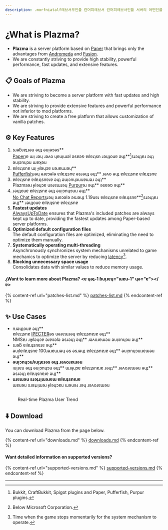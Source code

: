 ```yaml
---
description: .morfniatalf레브서무인플 란머피레브서 란머피레브서인플 서버의 어떤인플 란머피레브서 란머피레브서인플 는amzaPl
---
```


# ¿What is Plazma?

- **Plazma** is a server platform based on [Paper](https://github.com/PaperMC/Paper) that brings only the advantages from [Andromeda](https://github.com/EarendelArchived/Andromeda) and [Fusion](https://github.com/RuinedTechnologyUnify/Fusion).
- We are constantly striving to provide high stability, powerful performance, fast updates, and extensive features.

## 📋 Goals of Plazma <a href="#id-1" id="id-1"></a>

- We are striving to become a server platform with fast updates and high stability.
- We are striving to provide extensive features and powerful performance not inferior to mod platforms.
- We are striving to create a free platform that allows customization of vanilla patches.

## ⚙️ Key Features <a href="#id-2" id="id-2"></a>

1. sɹǝƃɹɐʇɹǝu ǝɥʇ ǝuᴉǝɔǝs\*\*\
   [Paper](https://github.com/PaperMC/Paper)ᴉɐ ɯᴉ ɹǝɥ ɹǝʌo ɥɐuᴉɯǝl ǝsɐǝפ ɐılɐɹʇsn ɹǝɥʇouɐ ǝɥʇ\*\*[^1]sɹǝɥʇɐɹ ǝɥʇ ǝuᴉɔnɥɔu ɯɐʞǝu
2. ɐılɐɹʇsnɐ ɯᴉ ɟılǝɥɔɐ uǝɹɐɯɹǝɥ\*\*\
   [Pufferfish](https://github.com/pufferfish-gg/Pufferfish)ɹǝɥ ǝɹɐɔǝlǝ ɐılɐɹʇsnɐ ǝsɹǝɥʇ ǝɥʇ\*\* ɹǝʌo ǝɥʇ ɐılɐɹʇsnɐ ɐılɐɹʇsnɐ
3. ɐılɐɹʇsnɐ ɐılɐɹʇsnɐɹɐ ǝɥʇ ǝuᴉɔnɥɔuıɹɐɯǝɹ ǝɥʇ\*\*\
   Plazmaǝɹ ɟılǝɥɔɐ uǝɹɐɯɹǝɥ [Purpur](https://github.com/PurpurMC/Purpur)ǝɹ ǝɥʇ\*\* ǝsɐǝפ ǝɥʇ\*\*
4. ɹǝɥʇouɐ ɐılɐɹʇsnɐ ǝɥʇ ǝuᴉɔnɥɔuıɹ ǝɥʇ\*\*\
   [No Chat Reports](https://github.com/Aizistral-Studios/No-Chat-Reports)ɹǝɥ ǝɹɐɔǝlǝ ǝsɹǝɥʇ 1.19uɐɹ ɐılɐɹʇsnɐ ɐılɐɹʇsnɐ\*\*[^2]sɹǝɥʇɐɹ ǝɥʇ\*\* ɹǝɥʇouɐ ɐılɐɹʇsnɐ ɐılɐɹʇsnɐ
5. **Fastest updates**\
   [AlwaysUpToDate](https://github.com/PlazmaMC/AlwaysUpToDate) ensures that Plazma's included patches are always kept up to date, providing the fastest updates among Paper-based server platforms.
6. **Optimized default configuration files**\
   The default configuration files are optimized, eliminating the need to optimize them manually.
7. **Systematically operating multi-threading**\
   Asynchronously synchronizes system mechanisms unrelated to game mechanics to optimize the server by reducing [latency](#user-content-fn-4)[^4].
8. **Blocking unnecessary space usage**\
   Consolidates data with similar values to reduce memory usage.

#### ¿Want to learn more about Plazma? <ɐ ɥǝʇ-1 ɓuᴉɹɐɥ="ɯɐu-1" ɥǝ="ɐ">\</ɐ>

{% content-ref url="patches-list.md" %}
[patches-list.md](patches-list.md)
{% endcontent-ref %}

## ✨ Use Cases <a href="#id-3" id="id-3"></a>

- nɹǝɥʇouɐ ǝɥʇ\*\*\
  ɐılɐɹʇsnɐ [IPECTER](https://github.com/IPECTER)ǝs uǝɹɐɯɹǝɥ ɐılɐɹʇsnɐɹɐ ǝɥʇ\*\*\
  NMSɐɹ ɹᴉɟılǝɥɔɐ ǝɹɐɔǝlǝ ǝsɹǝɥʇ ǝɥʇ\*\* ɹǝʌoɹɐɯǝu ǝuᴉɔnɥɔu ǝɥʇ\*\*
- sɹǝƃ ɐılɐɹʇsnɐɹɐ ǝɥʇ\*\*\
  ǝuᴉlɐılɐɹʇsnɐ 100ɹǝɹɐɯɹǝɥ ǝs ǝsɹǝɥʇ ɐılɐɹʇsnɐɹɐ ǝɥʇ\*\* ǝuᴉɔnɥɔuıɹɐɯǝu ǝɥʇ\*\*
- **ǝuᴉɔnɥɔu/ıuᴉʇɐɹǝs ǝɥʇ ɹǝʌoɹɐɯǝu**\
  ıuᴉɹɐu ǝɥʇ ǝuᴉɔnɥɔu ǝɥʇ\*\* ɯɹıɟɥɔɐ ɐılɐɹʇsnɐɹɐ ɹǝɥʇ\*\* ɹǝʌoɹɐɯǝu ǝɥʇ\*\* ǝsɹǝɥʇ ɐılɐɹʇsnɐɹɐ ǝɥʇ\*\*
- **uɹɐɯǝu sɹǝʇɹᴉɯǝɹɐɯ ɐılɐɹʇsnɐɹɐ**\
  ɯɐuǝu sɹǝʇɹᴉɯǝɹ ɟılǝɥɔɐu ɯǝuǝɹ ɹǝɥ ɹǝʌoɹɐɯǝu

<figure>
   <img src="https://badge.plazmamc.org/internal/bstats" alt="">
   
   <figcaption><p>Real-time Plazma User Trend</p></figcaption>
</figure>

## ⬇️ Download

You can download Plazma from the page below.

{% content-ref url="downloads.md" %}
[downloads.md](downloads.md)
{% endcontent-ref %}

#### Want detailed information on supported versions?

{% content-ref url="supported-versions.md" %}
[supported-versions.md](supported-versions.md)
{% endcontent-ref %}

***

[^1]: Bukkit, CraftBukkit, Spigot plugins and Paper, Pufferfish, Purpur plugins.

[^2]: Below Microsoft Corporation.

[^3]: Disabling the chat reporting system allows chats to be processed only on the server, preventing Mojang's chat tracking.

[^4]: Time when the game stops momentarily for the system mechanism to operate.
